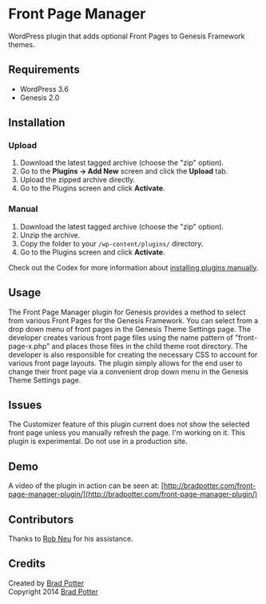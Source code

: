 # Front Page Manager

WordPress plugin that adds optional Front Pages to Genesis Framework themes.

## Requirements
 * WordPress 3.6
 * Genesis 2.0

## Installation

### Upload

1. Download the latest tagged archive (choose the "zip" option).
2. Go to the __Plugins -> Add New__ screen and click the __Upload__ tab.
3. Upload the zipped archive directly.
4. Go to the Plugins screen and click __Activate__.

### Manual

1. Download the latest tagged archive (choose the "zip" option).
2. Unzip the archive.
3. Copy the folder to your `/wp-content/plugins/` directory.
4. Go to the Plugins screen and click __Activate__.

Check out the Codex for more information about [installing plugins manually](http://codex.wordpress.org/Managing_Plugins#Manual_Plugin_Installation).

## Usage

The Front Page Manager plugin for Genesis provides a method to select from various Front Pages for the Genesis Framework. You can select from a drop down menu of front pages in the Genesis Theme Settings page. The developer creates various front page files using the name pattern of "front-page-x.php" and places those files in the child theme root directory. The developer is also responsible for creating the necessary CSS to account for various front page layouts. The plugin simply allows for the end user to change their front page via a convenient drop down menu in the Genesis Theme Settings page.

## Issues

The Customizer feature of this plugin current does not show the selected front page unless you manually refresh the page. I'm working on it. This plugin is experimental. Do not use in a production site.

## Demo

A video of the plugin in action can be seen at: [http://bradpotter.com/front-page-manager-plugin/](http://bradpotter.com/front-page-manager-plugin/)

## Contributors

Thanks to [Rob Neu](https://twitter.com/rob_neu) for his assistance.

## Credits

Created by [Brad Potter](https://twitter.com/bradleypotter)  
Copyright 2014 [Brad Potter](http://bradpotter.com/)